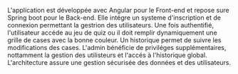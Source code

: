 L'application est développée avec Angular pour le Front-end et repose sure Spring boot pour le Back-end. Elle
intégre un systeme d'inscription et de connexion permettant la gestrion des utilisateurs. Une fois authentifié,
l'utilisateur accéde au jeu de quiz ou il doit remplir dynamiquement une grille de cases avec la bonne couleur.
Un historique permet de suivre les modifications des cases. L'admin bénéficie de priviléges supplémentaires,
nottamment la gestion des utilisteurs et l'accés à l'historique global. L'architecture assure une gestion sécurisée des 
données et des utilisateurs.
